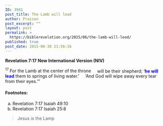 ```yaml
---
ID: 3941
post_title: The Lamb will lead
author: Praison
post_excerpt: ""
layout: post
permalink: >
  https://biblerevelation.org/2015/06/the-lamb-will-lead/
published: true
post_date: 2015-06-30 21:56:16
---
```

<strong>Revelation 7:17</strong>
<strong> New International Version (NIV)</strong>
<div class="poetry top-05">
<p class="line"><span id="en-NIV-30828" class="text Rev-7-17"><sup class="versenum">17 </sup>For the Lamb at the center of the throne</span>
<span class="indent-1"><span class="indent-1-breaks">    </span><span class="text Rev-7-17">will be their shepherd;</span></span>
<span class="text Rev-7-17">‘<span style="color: #0000ff;"><strong>he will lead</strong></span> them to springs of living water.’</span>
<span class="indent-1"><span class="indent-1-breaks">    </span><span class="text Rev-7-17">‘And God will wipe away every tear from their eyes.’”</span></span></p>

</div>
<div class="footnotes">
<h4>Footnotes:</h4>
<ol type="a">
	<li id="fen-NIV-30828a">Revelation 7:17 <span class="footnote-text">Isaiah 49:10</span></li>
	<li id="fen-NIV-30828b">Revelation 7:17 <span class="footnote-text">Isaiah 25:8</span></li>
</ol>
<blockquote>Jesus is the Lamp</blockquote>
</div>